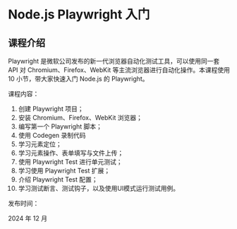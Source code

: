 # Node.js Playwright 入门

## 课程介绍

Playwright 是微软公司发布的新一代浏览器自动化测试工具，可以使用同一套 API 对 Chromium、Firefox、WebKit 等主流浏览器进行自动化操作。本课程使用 10 小节，带大家快速入门 Node.js 的 Playwright。

课程内容：

1. 创建 Playwright 项目；
2. 安装 Chromium、Firefox、WebKit 浏览器；
3. 编写第一个 Playwright 脚本；
4. 使用 Codegen 录制代码
5. 学习元素定位；
6. 学习元素操作、表单填写与文件上传；
7. 使用 Playwright Test 进行单元测试；
8. 学习使用 Playwright Test 扩展；
9. 介绍 Playwright Test 配置；
10. 学习测试断言、测试钩子，以及使用UI模式运行测试用例。

发布时间：

2024 年 12 月
